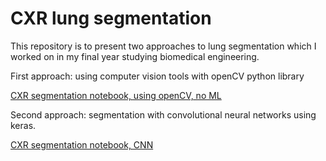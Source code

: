 # CXR lung segmentation
This repository is to present two approaches to lung segmentation which I worked on in my final year studying biomedical engineering. 

First approach: using computer vision tools with openCV python library

[CXR segmentation notebook, using openCV, no ML](https://nbviewer.jupyter.org/github/ilaiw/CXR-lung-segmentation/blob/master/CXR-seg-openCV.ipynb)

Second approach: segmentation with convolutional neural networks using keras.

[CXR segmentation notebook, CNN](https://nbviewer.jupyter.org/github/ilaiw/CXR-lung-segmentation/blob/master/CXR-seg-CNN.ipynb)
